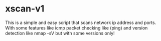 # xscan-v1
This is a simple and easy script that scans network ip address and ports.
With some features like icmp packet checking like (ping) and version detection like nmap -sV but with some versions only!
